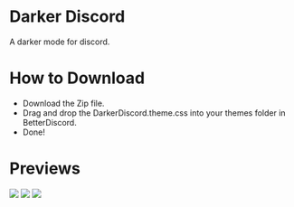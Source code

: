 # Darker Discord
A darker mode for discord.

# How to Download
- Download the Zip file.
- Drag and drop the DarkerDiscord.theme.css into your themes folder in BetterDiscord.
- Done!

# Previews
<img src="https://cdn.discordapp.com/attachments/724062593513160774/764722387425165372/fulldiscord.jpg"/>
<img src="https://cdn.discordapp.com/attachments/724062593513160774/764722079961448448/Screenshot_2020-10-11_012901.png"/>
<img src="https://cdn.discordapp.com/attachments/724062593513160774/764724998677856276/unknown.png"/>
